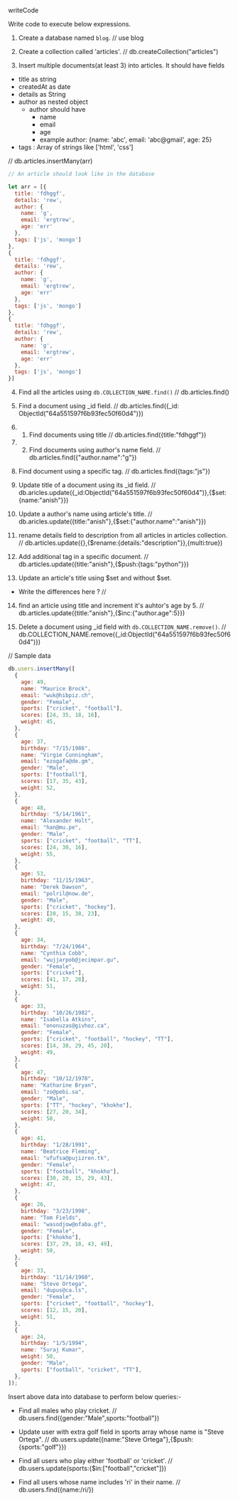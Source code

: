 writeCode

Write code to execute below expressions.

1. Create a database named `blog`.
// use blog

2. Create a collection called 'articles'.
// db.createCollection("articles")

3. Insert multiple documents(at least 3) into articles. It should have fields

- title as string
- createdAt as date
- details as String
- author as nested object
  - author should have
    - name
    - email
    - age
    - example author: {name: 'abc', email: 'abc@gmail', age: 25}
- tags : Array of strings like ['html', 'css']

// db.articles.insertMany(arr)

```js
// An article should look like in the database

let arr = [{
  title: 'fdhggf',
  details: 'rew',
  author: {
    name: 'g',
    email: 'ergtrew',
    age: 'err'
  },
  tags: ['js', 'mongo']
},
{
  title: 'fdhggf',
  details: 'rew',
  author: {
    name: 'g',
    email: 'ergtrew',
    age: 'err'
  },
  tags: ['js', 'mongo']
},
{
  title: 'fdhggf',
  details: 'rew',
  author: {
    name: 'g',
    email: 'ergtrew',
    age: 'err'
  },
  tags: ['js', 'mongo']
}]
```

4. Find all the articles using `db.COLLECTION_NAME.find()`
// db.articles.find()

5. Find a document using \_id field.
// db.articles.find({_id: ObjectId("64a551597f6b93fec50f60d4")})

6. 1. Find documents using title
// db.articles.find({title:"fdhggf"})

7. 2. Find documents using author's name field.
// db.articles.find({"author.name":"g"})

8. Find document using a specific tag.
// db.articles.find({tags:"js"})

9. Update title of a document using its \_id field.
// db.aricles.update({_id:ObjectId("64a551597f6b93fec50f60d4")},{$set:{name:"anish"}})

10. Update a author's name using article's title.
// db.aricles.update({title:"anish"},{$set:{"author.name":"anish"}})

11. rename details field to description from all articles in articles collection.
// db.articles.update({},{$rename:{details:"description"}},{multi:true})

12. Add additional tag in a specific document.
// db.articles.update({title:"anish"},{$push:{tags:"python"}})

13. Update an article's title using $set and without $set.
- Write the differences here ?
//

14. find an article using title and increment it's auhtor's age by 5.
// db.articles.update({title:"anish"},{$inc:{"author.age":5}})

15. Delete a document using \_id field with `db.COLLECTION_NAME.remove()`.
// db.COLLECTION_NAME.remove({_id:ObjectId("64a551597f6b93fec50f60d4")})

 // Sample data

```js
db.users.insertMany([
  {
    age: 49,
    name: "Maurice Brock",
    email: "wuk@hibpiz.ch",
    gender: "Female",
    sports: ["cricket", "football"],
    scores: [24, 35, 18, 16],
    weight: 45,
  },
  {
    age: 37,
    birthday: "7/15/1986",
    name: "Virgie Cunningham",
    email: "ezogafa@de.gm",
    gender: "Male",
    sports: ["football"],
    scores: [17, 35, 43],
    weight: 52,
  },
  {
    age: 48,
    birthday: "5/14/1961",
    name: "Alexander Holt",
    email: "han@mu.pe",
    gender: "Male",
    sports: ["cricket", "football", "TT"],
    scores: [24, 30, 16],
    weight: 55,
  },
  {
    age: 53,
    birthday: "11/15/1963",
    name: "Derek Dawson",
    email: "polril@now.de",
    gender: "Male",
    sports: ["cricket", "hockey"],
    scores: [20, 15, 38, 23],
    weight: 49,
  },
  {
    age: 34,
    birthday: "7/24/1964",
    name: "Cynthia Cobb",
    email: "wujjarpob@jecimpar.gu",
    gender: "Female",
    sports: ["cricket"],
    scores: [41, 17, 28],
    weight: 51,
  },
  {
    age: 33,
    birthday: "10/26/1982",
    name: "Isabella Atkins",
    email: "ononuzas@givhoz.ca",
    gender: "Female",
    sports: ["cricket", "football", "hockey", "TT"],
    scores: [14, 38, 29, 45, 20],
    weight: 49,
  },
  {
    age: 47,
    birthday: "10/12/1978",
    name: "Katharine Bryan",
    email: "zo@pebi.sa",
    gender: "Male",
    sports: ["TT", "hockey", "khokho"],
    scores: [27, 20, 34],
    weight: 58,
  },
  {
    age: 41,
    birthday: "1/28/1991",
    name: "Beatrice Fleming",
    email: "ufufsa@pujizren.tk",
    gender: "Female",
    sports: ["football", "khokho"],
    scores: [30, 20, 15, 29, 43],
    weight: 47,
  },
  {
    age: 26,
    birthday: "3/23/1998",
    name: "Tom Fields",
    email: "wasodjow@ofaba.gf",
    gender: "Female",
    sports: ["khokho"],
    scores: [37, 29, 18, 43, 49],
    weight: 50,
  },
  {
    age: 33,
    birthday: "11/14/1960",
    name: "Steve Ortega",
    email: "dupus@ca.ls",
    gender: "Female",
    sports: ["cricket", "football", "hockey"],
    scores: [12, 15, 20],
    weight: 51,
  },
  {
    age: 24,
    birthday: "1/5/1994",
    name: "Suraj Kumar",
    weight: 50,
    gender: "Male",
    sports: ["football", "cricket", "TT"],
  },
]);
```

Insert above data into database to perform below queries:-

- Find all males who play cricket.
// db.users.find({gender:"Male",sports:"football"})

- Update user with extra golf field in sports array whose name is "Steve Ortega".
// db.users.update({name:"Steve Ortega"},{$push:{sports:"golf"}})

- Find all users who play either 'football' or 'cricket'.
// db.users.update(sports:{$in:["football","cricket"]})

- Find all users whose name includes 'ri' in their name.
// db.users.find({name:/ri/})
